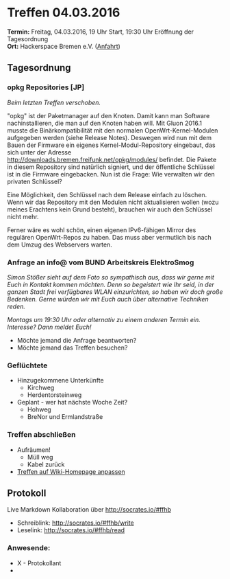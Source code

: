 # Treffen 04.03.2016
**Termin:** Freitag, 04.03.2016, 19 Uhr Start, 19:30 Uhr Eröffnung der Tagesordnung  
**Ort:** Hackerspace Bremen e.V. ([Anfahrt](https://www.hackerspace-bremen.de/anfahrt/))

## Tagesordnung

### opkg Repositories [JP]

_Beim letzten Treffen verschoben._

"opkg" ist der Paketmanager auf den Knoten. Damit kann man Software nachinstallieren, die man auf den Knoten haben will. Mit Gluon 2016.1 musste die Binärkompatibilität mit den normalen OpenWrt-Kernel-Modulen aufgegeben werden (siehe Release Notes). Deswegen wird nun mit dem Bauen der Firmware ein eigenes Kernel-Modul-Repository eingebaut, das sich unter der Adresse http://downloads.bremen.freifunk.net/opkg/modules/ befindet. Die Pakete in diesem Repository sind natürlich signiert, und der öffentliche Schlüssel ist in die Firmware eingebacken. Nun ist die Frage: Wie verwalten wir den privaten Schlüssel?

Eine Möglichkeit, den Schlüssel nach dem Release einfach zu löschen. Wenn wir das Repository mit den Modulen nicht aktualisieren wollen (wozu meines Erachtens kein Grund besteht), brauchen wir auch den Schlüssel nicht mehr.

Ferner wäre es wohl schön, einen eigenen IPv6-fähigen Mirror des regulären OpenWrt-Repos zu haben. Das muss aber vermutlich bis nach dem Umzug des Webservers warten.

### Anfrage an info@ vom BUND Arbeitskreis ElektroSmog

_Simon Stößer sieht auf dem Foto so sympathisch aus, dass wir gerne mit Euch in Kontakt kommen möchten. Denn so begeistert wie Ihr seid, in der ganzen Stadt frei verfügbares WLAN einzurichten, so haben wir doch große Bedenken. Gerne würden wir mit Euch auch über alternative Techniken reden._

_Montags um 19:30 Uhr oder alternativ zu einem anderen Termin ein. Interesse? Dann meldet Euch!_

* Möchte jemand die Anfrage beantworten?
* Möchte jemand das Treffen besuchen?

### Geflüchtete

* Hinzugekommene Unterkünfte
  * Kirchweg
  * Herdentorsteinweg
* Geplant - wer hat nächste Woche Zeit?
  * Hohweg
  * BreNor und Ermlandstraße

### Treffen abschließen
* Aufräumen!
  * Müll weg
  * Kabel zurück
* [Treffen auf Wiki-Homepage anpassen](Home)


## Protokoll
Live Markdown Kollaboration über http://socrates.io/#ffhb
* Schreiblink: http://socrates.io/#ffhb/write
* Leselink: http://socrates.io/#ffhb/read

### Anwesende:
- X - Protokollant
- 